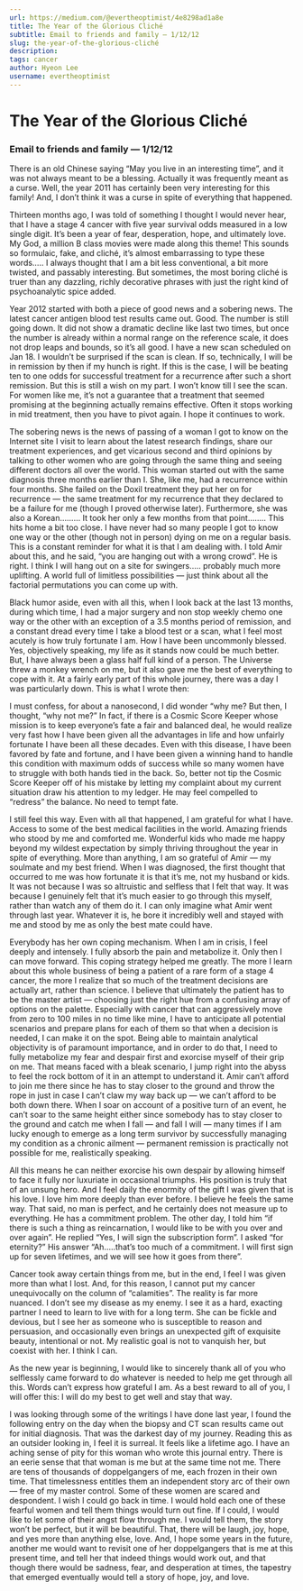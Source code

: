 ```yaml
---
url: https://medium.com/@evertheoptimist/4e8298ad1a8e
title: The Year of the Glorious Cliché
subtitle: Email to friends and family — 1/12/12
slug: the-year-of-the-glorious-cliché
description: 
tags: cancer
author: Hyeon Lee
username: evertheoptimist
---
```


# The Year of the Glorious Cliché

### Email to friends and family — 1/12/12

There is an old Chinese saying “May you live in an interesting time”, and it was not always meant to be a blessing. Actually it was frequently meant as a curse. Well, the year 2011 has certainly been very interesting for this family! And, I don’t think it was a curse in spite of everything that happened.

Thirteen months ago, I was told of something I thought I would never hear, that I have a stage 4 cancer with five year survival odds measured in a low single digit. It’s been a year of fear, desperation, hope, and ultimately love. My God, a million B class movies were made along this theme! This sounds so formulaic, fake, and cliché, it’s almost embarrassing to type these words….. I always thought that I am a bit less conventional, a bit more twisted, and passably interesting. But sometimes, the most boring cliché is truer than any dazzling, richly decorative phrases with just the right kind of psychoanalytic spice added.

Year 2012 started with both a piece of good news and a sobering news. The latest cancer antigen blood test results came out. Good. The number is still going down. It did not show a dramatic decline like last two times, but once the number is already within a normal range on the reference scale, it does not drop leaps and bounds, so it’s all good. I have a new scan scheduled on Jan 18. I wouldn’t be surprised if the scan is clean. If so, technically, I will be in remission by then if my hunch is right. If this is the case, I will be beating ten to one odds for successful treatment for a recurrence after such a short remission. But this is still a wish on my part. I won’t know till I see the scan. For women like me, it’s not a guarantee that a treatment that seemed promising at the beginning actually remains effective. Often it stops working in mid treatment, then you have to pivot again. I hope it continues to work.

The sobering news is the news of passing of a woman I got to know on the Internet site I visit to learn about the latest research findings, share our treatment experiences, and get vicarious second and third opinions by talking to other women who are going through the same thing and seeing different doctors all over the world. This woman started out with the same diagnosis three months earlier than I. She, like me, had a recurrence within four months. She failed on the Doxil treatment they put her on for recurrence — the same treatment for my recurrence that they declared to be a failure for me (though I proved otherwise later). Furthermore, she was also a Korean……… It took her only a few months from that point…….. This hits home a bit too close. I have never had so many people I got to know one way or the other (though not in person) dying on me on a regular basis. This is a constant reminder for what it is that I am dealing with. I told Amir about this, and he said, “you are hanging out with a wrong crowd”. He is right. I think I will hang out on a site for swingers….. probably much more uplifting. A world full of limitless possibilities — just think about all the factorial permutations you can come up with.

Black humor aside, even with all this, when I look back at the last 13 months, during which time, I had a major surgery and non stop weekly chemo one way or the other with an exception of a 3.5 months period of remission, and a constant dread every time I take a blood test or a scan, what I feel most acutely is how truly fortunate I am. How I have been uncommonly blessed. Yes, objectively speaking, my life as it stands now could be much better. But, I have always been a glass half full kind of a person. The Universe threw a monkey wrench on me, but it also gave me the best of everything to cope with it. At a fairly early part of this whole journey, there was a day I was particularly down. This is what I wrote then:

I must confess, for about a nanosecond, I did wonder “why me? But then, I thought, “why not me?” In fact, if there is a Cosmic Score Keeper whose mission is to keep everyone’s fate a fair and balanced deal, he would realize very fast how I have been given all the advantages in life and how unfairly fortunate I have been all these decades. Even with this disease, I have been favored by fate and fortune, and I have been given a winning hand to handle this condition with maximum odds of success while so many women have to struggle with both hands tied in the back. So, better not tip the Cosmic Score Keeper off of his mistake by letting my complaint about my current situation draw his attention to my ledger. He may feel compelled to “redress” the balance. No need to tempt fate.

I still feel this way. Even with all that happened, I am grateful for what I have. Access to some of the best medical facilities in the world. Amazing friends who stood by me and comforted me. Wonderful kids who made me happy beyond my wildest expectation by simply thriving throughout the year in spite of everything. More than anything, I am so grateful of Amir — my soulmate and my best friend. When I was diagnosed, the first thought that occurred to me was how fortunate it is that it’s me, not my husband or kids. It was not because I was so altruistic and selfless that I felt that way. It was because I genuinely felt that it’s much easier to go through this myself, rather than watch any of them do it. I can only imagine what Amir went through last year. Whatever it is, he bore it incredibly well and stayed with me and stood by me as only the best mate could have.

Everybody has her own coping mechanism. When I am in crisis, I feel deeply and intensely. I fully absorb the pain and metabolize it. Only then I can move forward. This coping strategy helped me greatly. The more I learn about this whole business of being a patient of a rare form of a stage 4 cancer, the more I realize that so much of the treatment decisions are actually art, rather than science. I believe that ultimately the patient has to be the master artist — choosing just the right hue from a confusing array of options on the palette. Especially with cancer that can aggressively move from zero to 100 miles in no time like mine, I have to anticipate all potential scenarios and prepare plans for each of them so that when a decision is needed, I can make it on the spot. Being able to maintain analytical objectivity is of paramount importance, and in order to do that, I need to fully metabolize my fear and despair first and exorcise myself of their grip on me. That means faced with a bleak scenario, I jump right into the abyss to feel the rock bottom of it in an attempt to understand it. Amir can’t afford to join me there since he has to stay closer to the ground and throw the rope in just in case I can’t claw my way back up — we can’t afford to be both down there. When I soar on account of a positive turn of an event, he can’t soar to the same height either since somebody has to stay closer to the ground and catch me when I fall — and fall I will — many times if I am lucky enough to emerge as a long term survivor by successfully managing my condition as a chronic ailment — permanent remission is practically not possible for me, realistically speaking.

All this means he can neither exorcise his own despair by allowing himself to face it fully nor luxuriate in occasional triumphs. His position is truly that of an unsung hero. And I feel daily the enormity of the gift I was given that is his love. I love him more deeply than ever before. I believe he feels the same way. That said, no man is perfect, and he certainly does not measure up to everything. He has a commitment problem. The other day, I told him “if there is such a thing as reincarnation, I would like to be with you over and over again”. He replied “Yes, I will sign the subscription form”. I asked “for eternity?” His answer “Ah…..that’s too much of a commitment. I will first sign up for seven lifetimes, and we will see how it goes from there”.

Cancer took away certain things from me, but in the end, I feel I was given more than what I lost. And, for this reason, I cannot put my cancer unequivocally on the column of “calamities”. The reality is far more nuanced. I don’t see my disease as my enemy. I see it as a hard, exacting partner I need to learn to live with for a long term. She can be fickle and devious, but I see her as someone who is susceptible to reason and persuasion, and occasionally even brings an unexpected gift of exquisite beauty, intentional or not. My realistic goal is not to vanquish her, but coexist with her. I think I can.

As the new year is beginning, I would like to sincerely thank all of you who selflessly came forward to do whatever is needed to help me get through all this. Words can’t express how grateful I am. As a best reward to all of you, I will offer this: I will do my best to get well and stay that way.

I was looking through some of the writings I have done last year, I found the following entry on the day when the biopsy and CT scan results came out for initial diagnosis. That was the darkest day of my journey. Reading this as an outsider looking in, I feel it is surreal. It feels like a lifetime ago. I have an aching sense of pity for this woman who wrote this journal entry. There is an eerie sense that that woman is me but at the same time not me. There are tens of thousands of doppelgangers of me, each frozen in their own time. That timelessness entitles them an independent story arc of their own — free of my master control. Some of these women are scared and despondent. I wish I could go back in time. I would hold each one of these fearful women and tell them things would turn out fine. If I could, I would like to let some of their angst flow through me. I would tell them, the story won’t be perfect, but it will be beautiful. That, there will be laugh, joy, hope, and yes more than anything else, love. And, I hope some years in the future, another me would want to revisit one of her doppelgangers that is me at this present time, and tell her that indeed things would work out, and that though there would be sadness, fear, and desperation at times, the tapestry that emerged eventually would tell a story of hope, joy, and love.


